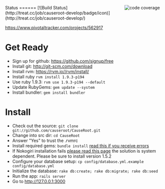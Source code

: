 <img align="right" src="http://treat.cc/job/causeroot-develop/rcov/graph" alt="code coverage" />
Status
======
[![Build Status](http://treat.cc/job/causeroot-develop/badge/icon)](http://treat.cc/job/causeroot-develop/)

https://www.pivotaltracker.com/projects/562917

Get Ready
======
* Sign up for github: https://github.com/signup/free
* Install git: http://git-scm.com/download
* Install rvm: https://rvm.io//rvm/install/
* Install ruby `rvm install 1.9.3-p194`
* Use ruby 1.9.3: `rvm use 1.9.3-p194 --default`
* Update RubyGems: `gem update --system` 
* Install bundler: `gem install bundler`

Install
======
* Check out the source: `git clone git://github.com/causeroot/CauseRoot.git`
* Change into src dir: `cd CauseRoot`
* Answer "Yes" to trust the .rvmrc
* Install required gems: `bundle install` [read this if you receive errors](http://stackoverflow.com/questions/9345622/error-running-bundle-install-using-ruby-1-9-3 "Troubleshoot")
* If Nokogiri installation fails [please read this page](http://nokogiri.org/tutorials/installing_nokogiri.html) the solution is system dependent. Please be sure to install version 1.5.2
* Configure your database setup: `cp config/database.yml.example config/database.yml`
* Initialize the database: `rake db:create; rake db:migrate; rake db:seed`
* Run the app: `rails server`
* Go to http://127.0.0.1:3000
